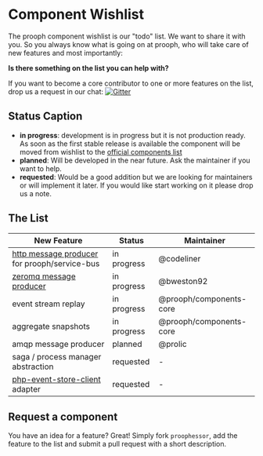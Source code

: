 # Component Wishlist

The prooph component wishlist is our "todo" list. We want to share it with you.
So you always know what is going on at prooph, who will take care of new features and most importantly:

**Is there something on the list you can help with?**

If you want to become a core contributor to one or more features on the list, drop us
a request in our chat: [![Gitter](https://badges.gitter.im/Join%20Chat.svg)](https://gitter.im/prooph/improoph)

## Status Caption

- **in progress**: development is in progress but it is not production ready.
As soon as the first stable release is available the component will be moved from wishlist to the [official components list](components.md)
- **planned**: Will be developed in the near future. Ask the maintainer if you want to help.
- **requested**: Would be a good addition but we are looking for maintainers or will implement it later. If you would like
start working on it please drop us a note.

## The List

| New Feature | Status | Maintainer |
|-------------|--------|-----------|
| [http message producer](https://github.com/prooph/psb-http-producer) for prooph/service-bus | in progress | @codeliner |
| [zeromq message producer](https://github.com/prooph/psb-zeromq-producer) | in progress | @bweston92  |
| event stream replay | in progress | @prooph/components-core |
| aggregate snapshots | in progress | @prooph/components-core |
| amqp message producer | planned | @prolic |
| saga / process manager abstraction | requested | - |
| [php-event-store-client](https://github.com/dbellettini/php-eventstore-client) adapter | requested | - |

## Request a component

You have an idea for a feature? Great! Simply fork `proophessor`, add the feature to the list and submit a pull request
with a short description.
